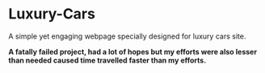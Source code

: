 # Luxury-Cars
A simple yet engaging webpage specially designed for luxury cars site.

  **A fatally failed project, had a lot of hopes but my efforts were also lesser than needed caused time travelled faster than my efforts.** 

